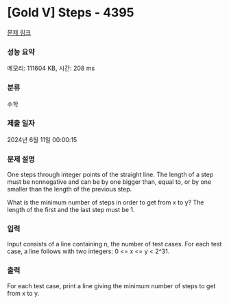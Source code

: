 # [Gold V] Steps - 4395 

[문제 링크](https://www.acmicpc.net/problem/4395) 

### 성능 요약

메모리: 111604 KB, 시간: 208 ms

### 분류

수학

### 제출 일자

2024년 6월 11일 00:00:15

### 문제 설명

<p>One steps through integer points of the straight line. The length of a step must be nonnegative and can be by one bigger than, equal to, or by one smaller than the length of the previous step.</p>

<p>What is the minimum number of steps in order to get from x to y? The length of the first and the last step must be 1.</p>

### 입력 

 <p>Input consists of a line containing n, the number of test cases. For each test case, a line follows with two integers: 0 <= x <= y < 2^31.</p>

### 출력 

 <p>For each test case, print a line giving the minimum number of steps to get from x to y.</p>

